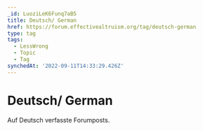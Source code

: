 ```yaml
---
_id: LuoziLeK6Funq7aB5
title: Deutsch/ German
href: https://forum.effectivealtruism.org/tag/deutsch-german
type: tag
tags:
  - LessWrong
  - Topic
  - Tag
synchedAt: '2022-09-11T14:33:29.426Z'
---
```

# Deutsch/ German

Auf Deutsch verfasste Forumposts.